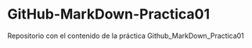 # GitHub-MarkDown-Practica01
Repositorio con el contenido de la práctica Github_MarkDown_Practica01
